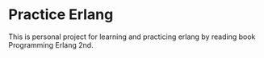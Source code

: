 # Practice Erlang
This is personal project for learning and practicing erlang by reading book Programming Erlang 2nd.